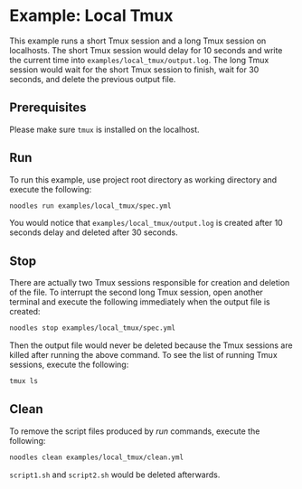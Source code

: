 # Example: Local Tmux

This example runs a short Tmux session and a long Tmux session on localhosts. The short Tmux session would delay for 10 seconds and write the current time into `examples/local_tmux/output.log`. The long Tmux session would wait for the short Tmux session to finish, wait for 30 seconds, and delete the previous output file.

## Prerequisites

Please make sure `tmux` is installed on the localhost.

## Run

To run this example, use project root directory as working directory and execute the following:

```bash
noodles run examples/local_tmux/spec.yml
```

You would notice that `examples/local_tmux/output.log` is created after 10 seconds delay and deleted after 30 seconds.

## Stop

There are actually two Tmux sessions responsible for creation and deletion of the file. To interrupt the second long Tmux session, open another terminal and execute the following immediately when the output file is created:

```bash
noodles stop examples/local_tmux/spec.yml
```

Then the output file would never be deleted because the Tmux sessions are killed after running the above command. To see the list of running Tmux sessions, execute the following:

```bash
tmux ls
```

## Clean

To remove the script files produced by *run* commands, execute the following:

```bash
noodles clean examples/local_tmux/clean.yml
```

`script1.sh` and `script2.sh` would be deleted afterwards.
